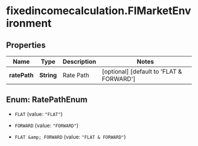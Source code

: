 # fixedincomecalculation.FIMarketEnvironment

## Properties

Name | Type | Description | Notes
------------ | ------------- | ------------- | -------------
**ratePath** | **String** | Rate Path | [optional] [default to &#39;FLAT &amp; FORWARD&#39;]



## Enum: RatePathEnum


* `FLAT` (value: `"FLAT"`)

* `FORWARD` (value: `"FORWARD"`)

* `FLAT &amp; FORWARD` (value: `"FLAT & FORWARD"`)




